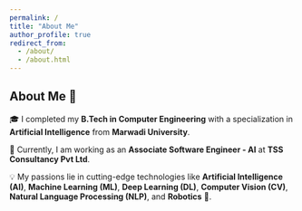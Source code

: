 ```yaml
---
permalink: /
title: "About Me"
author_profile: true
redirect_from: 
  - /about/
  - /about.html
---
```


## About Me 👋

🎓 I completed my **B.Tech in Computer Engineering** with a specialization in **Artificial Intelligence** from **Marwadi University**. 

💼 Currently, I am working as an **Associate Software Engineer - AI** at **TSS Consultancy Pvt Ltd**.

💡 My passions lie in cutting-edge technologies like **Artificial Intelligence (AI)**, **Machine Learning (ML)**, **Deep Learning (DL)**, **Computer Vision (CV)**, **Natural Language Processing (NLP)**, and **Robotics** 🤖.